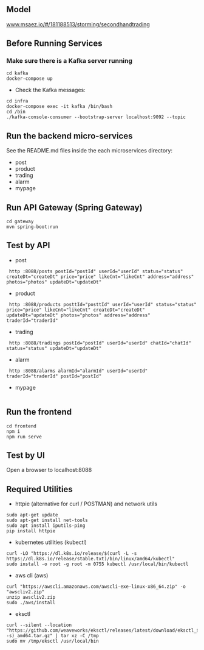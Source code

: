 # 

## Model
www.msaez.io/#/181188513/storming/secondhandtrading

## Before Running Services
### Make sure there is a Kafka server running
```
cd kafka
docker-compose up
```
- Check the Kafka messages:
```
cd infra
docker-compose exec -it kafka /bin/bash
cd /bin
./kafka-console-consumer --bootstrap-server localhost:9092 --topic
```

## Run the backend micro-services
See the README.md files inside the each microservices directory:

- post
- product
- trading
- alarm
- mypage


## Run API Gateway (Spring Gateway)
```
cd gateway
mvn spring-boot:run
```

## Test by API
- post
```
 http :8088/posts postId="postId" userId="userId" status="status" createDt="createDt" price="price" likeCnt="likeCnt" address="address" photos="photos" updateDt="updateDt" 
```
- product
```
 http :8088/products posttId="posttId" userId="userId" status="status" price="price" likeCnt="likeCnt" createDt="createDt" updateDt="updateDt" photos="photos" address="address" traderId="traderId" 
```
- trading
```
 http :8088/tradings postId="postId" userId="userId" chatId="chatId" status="status" updateDt="updateDt" 
```
- alarm
```
 http :8088/alarms alarmId="alarmId" userId="userId" traderId="traderId" postId="postId" 
```
- mypage
```
```


## Run the frontend
```
cd frontend
npm i
npm run serve
```

## Test by UI
Open a browser to localhost:8088

## Required Utilities

- httpie (alternative for curl / POSTMAN) and network utils
```
sudo apt-get update
sudo apt-get install net-tools
sudo apt install iputils-ping
pip install httpie
```

- kubernetes utilities (kubectl)
```
curl -LO "https://dl.k8s.io/release/$(curl -L -s https://dl.k8s.io/release/stable.txt)/bin/linux/amd64/kubectl"
sudo install -o root -g root -m 0755 kubectl /usr/local/bin/kubectl
```

- aws cli (aws)
```
curl "https://awscli.amazonaws.com/awscli-exe-linux-x86_64.zip" -o "awscliv2.zip"
unzip awscliv2.zip
sudo ./aws/install
```

- eksctl 
```
curl --silent --location "https://github.com/weaveworks/eksctl/releases/latest/download/eksctl_$(uname -s)_amd64.tar.gz" | tar xz -C /tmp
sudo mv /tmp/eksctl /usr/local/bin
```

